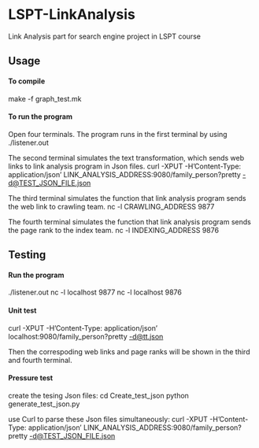 # LSPT-LinkAnalysis
Link Analysis part for search engine project in LSPT course

## Usage

#### To compile
make -f graph_test.mk
#### To run the program
Open four terminals. The program runs in the first terminal by using 
./listener.out

The second terminal simulates the text transformation, which sends web links to link analysis program in Json files. 
curl -XPUT -H’Content-Type: application/json’ LINK_ANALYSIS_ADDRESS:9080/family_person?pretty -d@TEST_JSON_FILE.json

The third terminal simulates the function that link analysis program sends the web link to crawling team. 
nc -l  CRAWLING_ADDRESS 9877

The fourth terminal simulates the function that link analysis program sends the page rank to the index team. 
nc -l INDEXING_ADDRESS 9876

## Testing

#### Run the program
./listener.out
nc -l  localhost 9877
nc -l  localhost 9876

#### Unit test
curl -XPUT -H’Content-Type: application/json’ localhost:9080/family_person?pretty -d@tt.json

Then the correspoding web links and page ranks will be shown in the third and fourth terminal.

#### Pressure test

create the tesing Json files:
cd Create_test_json
python generate_test_json.py 

use Curl to parse these Json files simultaneously:
curl -XPUT -H’Content-Type: application/json’ LINK_ANALYSIS_ADDRESS:9080/family_person?pretty -d@TEST_JSON_FILE.json

